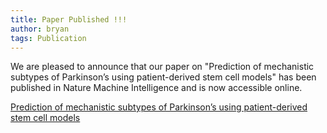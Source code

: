 ```yaml
---
title: Paper Published !!!
author: bryan
tags: Publication
---
```


We are pleased to announce that our paper on "Prediction of mechanistic subtypes of Parkinson’s using patient-derived stem cell models" has been published in Nature Machine Intelligence and is now accessible online.

<a href="https://www.nature.com/articles/s42256-023-00702-9#article-info">Prediction of mechanistic subtypes of Parkinson’s using patient-derived stem cell models</a>

